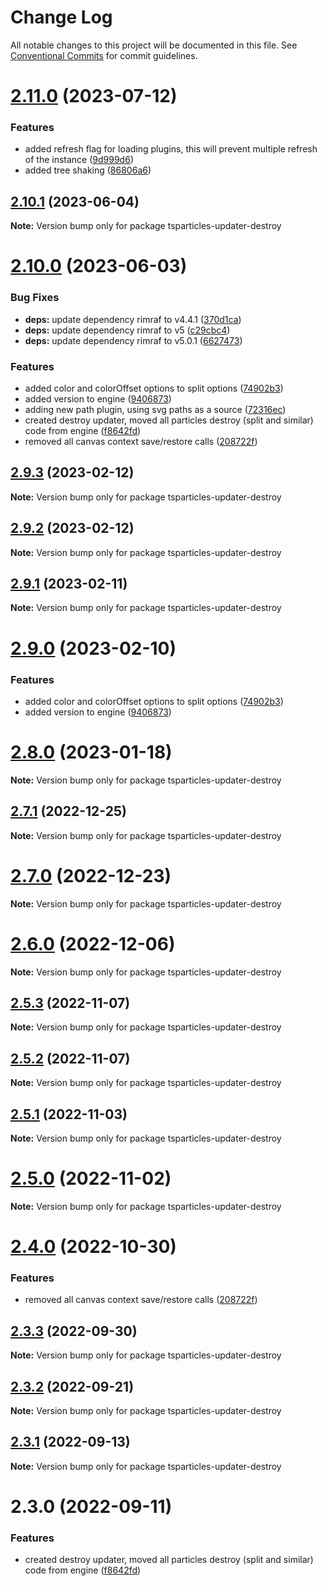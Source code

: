 # Change Log

All notable changes to this project will be documented in this file.
See [Conventional Commits](https://conventionalcommits.org) for commit guidelines.

# [2.11.0](https://github.com/matteobruni/tsparticles/compare/v2.10.1...v2.11.0) (2023-07-12)


### Features

* added refresh flag for loading plugins, this will prevent multiple refresh of the instance ([9d999d6](https://github.com/matteobruni/tsparticles/commit/9d999d6fa2f0c0a45a551aab45b467a8f3b682c5))
* added tree shaking ([86806a6](https://github.com/matteobruni/tsparticles/commit/86806a6054d89b050567599daab20da3b643b788))





## [2.10.1](https://github.com/matteobruni/tsparticles/compare/v2.10.0...v2.10.1) (2023-06-04)

**Note:** Version bump only for package tsparticles-updater-destroy

# [2.10.0](https://github.com/matteobruni/tsparticles/compare/v2.0.0-alpha.0...v2.10.0) (2023-06-03)

### Bug Fixes

-   **deps:** update dependency rimraf to v4.4.1 ([370d1ca](https://github.com/matteobruni/tsparticles/commit/370d1ca4d3bb0ea8bfe5fb3e0f5e1d74f45f4de6))
-   **deps:** update dependency rimraf to v5 ([c29cbc4](https://github.com/matteobruni/tsparticles/commit/c29cbc43ed0d3522b718e7236a48eae9b91cde43))
-   **deps:** update dependency rimraf to v5.0.1 ([6627473](https://github.com/matteobruni/tsparticles/commit/66274734c70b5759c59f7e949c8fcb2c8529bdf2))

### Features

-   added color and colorOffset options to split options ([74902b3](https://github.com/matteobruni/tsparticles/commit/74902b33cdd37839b48dbd694c2e070735f9956b))
-   added version to engine ([9406873](https://github.com/matteobruni/tsparticles/commit/9406873c6551b59e64edbe3a0e4fe59ef2cde4c6))
-   adding new path plugin, using svg paths as a source ([72316ec](https://github.com/matteobruni/tsparticles/commit/72316ec38ee3556ad2db0af4e84a14529ddb1b9b))
-   created destroy updater, moved all particles destroy (split and similar) code from engine ([f8642fd](https://github.com/matteobruni/tsparticles/commit/f8642fda3f43688ae7a0df55f5b06bb2a45d9e80))
-   removed all canvas context save/restore calls ([208722f](https://github.com/matteobruni/tsparticles/commit/208722f0a521246165b7cdc529dfbfbd7a3cf7eb))

## [2.9.3](https://github.com/matteobruni/tsparticles/compare/tsparticles-updater-destroy@2.9.2...tsparticles-updater-destroy@2.9.3) (2023-02-12)

**Note:** Version bump only for package tsparticles-updater-destroy

## [2.9.2](https://github.com/matteobruni/tsparticles/compare/tsparticles-updater-destroy@2.9.1...tsparticles-updater-destroy@2.9.2) (2023-02-12)

**Note:** Version bump only for package tsparticles-updater-destroy

## [2.9.1](https://github.com/matteobruni/tsparticles/compare/tsparticles-updater-destroy@2.9.0...tsparticles-updater-destroy@2.9.1) (2023-02-11)

**Note:** Version bump only for package tsparticles-updater-destroy

# [2.9.0](https://github.com/matteobruni/tsparticles/compare/tsparticles-updater-destroy@2.8.0...tsparticles-updater-destroy@2.9.0) (2023-02-10)

### Features

-   added color and colorOffset options to split options ([74902b3](https://github.com/matteobruni/tsparticles/commit/74902b33cdd37839b48dbd694c2e070735f9956b))
-   added version to engine ([9406873](https://github.com/matteobruni/tsparticles/commit/9406873c6551b59e64edbe3a0e4fe59ef2cde4c6))

# [2.8.0](https://github.com/matteobruni/tsparticles/compare/tsparticles-updater-destroy@2.7.1...tsparticles-updater-destroy@2.8.0) (2023-01-18)

**Note:** Version bump only for package tsparticles-updater-destroy

## [2.7.1](https://github.com/matteobruni/tsparticles/compare/tsparticles-updater-destroy@2.7.0...tsparticles-updater-destroy@2.7.1) (2022-12-25)

**Note:** Version bump only for package tsparticles-updater-destroy

# [2.7.0](https://github.com/matteobruni/tsparticles/compare/tsparticles-updater-destroy@2.6.0...tsparticles-updater-destroy@2.7.0) (2022-12-23)

**Note:** Version bump only for package tsparticles-updater-destroy

# [2.6.0](https://github.com/matteobruni/tsparticles/compare/tsparticles-updater-destroy@2.5.3...tsparticles-updater-destroy@2.6.0) (2022-12-06)

**Note:** Version bump only for package tsparticles-updater-destroy

## [2.5.3](https://github.com/matteobruni/tsparticles/compare/tsparticles-updater-destroy@2.5.2...tsparticles-updater-destroy@2.5.3) (2022-11-07)

**Note:** Version bump only for package tsparticles-updater-destroy

## [2.5.2](https://github.com/matteobruni/tsparticles/compare/tsparticles-updater-destroy@2.5.1...tsparticles-updater-destroy@2.5.2) (2022-11-07)

**Note:** Version bump only for package tsparticles-updater-destroy

## [2.5.1](https://github.com/matteobruni/tsparticles/compare/tsparticles-updater-destroy@2.5.0...tsparticles-updater-destroy@2.5.1) (2022-11-03)

**Note:** Version bump only for package tsparticles-updater-destroy

# [2.5.0](https://github.com/matteobruni/tsparticles/compare/tsparticles-updater-destroy@2.4.0...tsparticles-updater-destroy@2.5.0) (2022-11-02)

**Note:** Version bump only for package tsparticles-updater-destroy

# [2.4.0](https://github.com/matteobruni/tsparticles/compare/tsparticles-updater-destroy@2.3.3...tsparticles-updater-destroy@2.4.0) (2022-10-30)

### Features

-   removed all canvas context save/restore calls ([208722f](https://github.com/matteobruni/tsparticles/commit/208722f0a521246165b7cdc529dfbfbd7a3cf7eb))

## [2.3.3](https://github.com/matteobruni/tsparticles/compare/tsparticles-updater-destroy@2.3.2...tsparticles-updater-destroy@2.3.3) (2022-09-30)

**Note:** Version bump only for package tsparticles-updater-destroy

## [2.3.2](https://github.com/matteobruni/tsparticles/compare/tsparticles-updater-destroy@2.3.1...tsparticles-updater-destroy@2.3.2) (2022-09-21)

**Note:** Version bump only for package tsparticles-updater-destroy

## [2.3.1](https://github.com/matteobruni/tsparticles/compare/tsparticles-updater-destroy@2.3.0...tsparticles-updater-destroy@2.3.1) (2022-09-13)

**Note:** Version bump only for package tsparticles-updater-destroy

# 2.3.0 (2022-09-11)

### Features

-   created destroy updater, moved all particles destroy (split and similar) code from engine ([f8642fd](https://github.com/matteobruni/tsparticles/commit/f8642fda3f43688ae7a0df55f5b06bb2a45d9e80))
